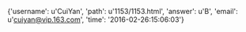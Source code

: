 {'username': u'CuiYan', 'path': u'1153/1153.html', 'answer': u'B', 'email': u'cuiyan@vip.163.com', 'time': '2016-02-26:15:06:03'}